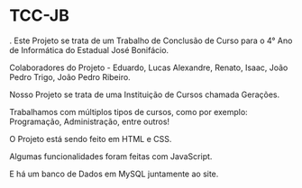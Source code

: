 # TCC-JB
.
Este Projeto se trata de um Trabalho de Conclusão de Curso para o 4° Ano de Informática do Estadual José Bonifácio.

Colaboradores do Projeto - Eduardo, Lucas Alexandre, Renato, Isaac, João Pedro Trigo, João Pedro Ribeiro.

Nosso Projeto se trata de uma Instituição de Cursos chamada Gerações.

Trabalhamos com múltiplos tipos de cursos, como por exemplo: Programação, Administração, entre outros!

O Projeto está sendo feito em HTML e CSS.

Algumas funcionalidades foram feitas com JavaScript.

E há um banco de Dados em MySQL juntamente ao site.
